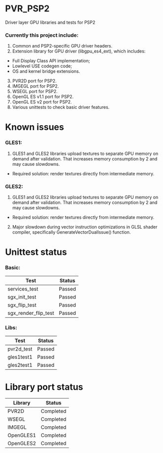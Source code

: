 # PVR_PSP2
Driver layer GPU libraries and tests for PSP2

### Currently this project include:

1. Common and PSP2-specific GPU  driver headers.
2. Extension library for GPU driver (libgpu_es4_ext), which includes:
 - Full Display Class API implementation;
 - Lowlevel USE codegen code;
 - OS and kernel bridge extensions.
3. PVR2D port for PSP2.
4. IMGEGL port for PSP2.
5. WSEGL port for PSP2.
6. OpenGL ES v1.1 port for PSP2.
7. OpenGL ES v2 port for PSP2.
8. Various unittests to check basic driver features.

# Known issues

### GLES1:

1. GLES1 and GLES2 libraries upload textures to separate GPU memory on demand after validation. That increases memory consumption by 2 and may cause slowdowns.
- Required solution: render textures directly from intermediate memory.

### GLES2:

1. GLES1 and GLES2 libraries upload textures to separate GPU memory on demand after validation. That increases memory consumption by 2 and may cause slowdowns.
- Required solution: render textures directly from intermediate memory.

2. Major slowdown during vector instruction optimizations in GLSL shader compiler, specifically GenerateVectorDualIssue() function.

# Unittest status

### Basic:

| Test  | Status |
| ------------- | ------------- |
| services_test | Passed  |
| sgx_init_test | Passed  |
| sgx_flip_test | Passed  |
| sgx_render_flip_test | Passed |

### Libs:

| Test  | Status |
| ------------- | ------------- |
| pvr2d_test | Passed  |
| gles1test1 | Passed  |
| gles2test1 | Passed  |

# Library port status

| Library  | Status |
| ------------- | ------------- |
| PVR2D | Completed  |
| WSEGL | Completed  |
| IMGEGL | Completed  |
| OpenGLES1 | Completed  |
| OpenGLES2 | Completed  |

